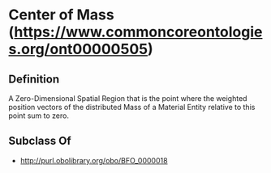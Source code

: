# Center of Mass (https://www.commoncoreontologies.org/ont00000505)

## Definition
A Zero-Dimensional Spatial Region that is the point where the weighted position vectors of the distributed Mass of a Material Entity relative to this point sum to zero.

## Subclass Of
- http://purl.obolibrary.org/obo/BFO_0000018

